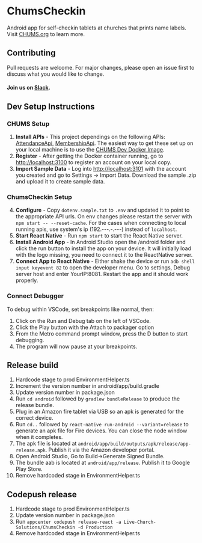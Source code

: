 # ChumsCheckin

Android app for self-checkin tablets at churches that prints name labels. Visit <a href="https://chums.org/">CHUMS.org</a> to learn more.

## Contributing

Pull requests are welcome. For major changes, please open an issue first to discuss what you would like to change.

#### Join us on [Slack](https://join.slack.com/t/livechurchsolutions/shared_invite/zt-i88etpo5-ZZhYsQwQLVclW12DKtVflg).

## Dev Setup Instructions

### CHUMS Setup

1. **Install APIs** - This project dependings on the following APIs: [AttendanceApi](https://github.com/LiveChurchSolutions/AttendanceApi), [MembershipApi](https://github.com/LiveChurchSolutions/MembershipApi). The easiest way to get these set up on your local machine is to use the [CHUMS Dev Docker Image](https://github.com/LiveChurchSolutions/Docker).
2. **Register** - After getting the Docker container running, go to [http://localhost:3100](http://localhost:3100) to register an account on your local copy.
3. **Import Sample Data** - Log into [http://localhost:3101](http://localhost:3101) with the account you created and go to Settings -> Import Data. Download the sample .zip and upload it to create sample data.

### ChumsCheckin Setup

4. **Configure** - Copy `dotenv.sample.txt` to `.env` and updated it to point to the appropriate API urls. On env changes please restart the server with `npm start -- --reset-cache`. For the cases when connecting to local running apis, use system's ip (192.---.-.---) instead of `localhost`.
5. **Start React Native** - Run `npm start` to start the React Native server.
6. **Install Android App** - In Android Studio open the /android folder and click the run button to install the app on your device. It will initially load with the logo missing, you need to connect it to the ReactNative server.
7. **Connect App to React Native** - Either shake the device or run `adb shell input keyevent 82` to open the developer menu. Go to settings, Debug server host and enter YourIP:8081. Restart the app and it should work properly.

### Connect Debugger

To debug within VSCode, set breakpoints like normal, then:

1. Click on the Run and Debug tab on the left of VSCode.
2. Click the Play button with the Attach to packager option
3. From the Metro command prompt window, press the D button to start debugging.
4. The program will now pause at your breakpoints.

## Release build

1. Hardcode stage to prod EnvironmentHelper.ts
2. Increment the version number in android/app/build.gradle
3. Update version number in package.json
4. Run `cd android` followed by `gradlew bundleRelease` to produce the release bundle.
5. Plug in an Amazon fire tablet via USB so an apk is generated for the correct device.
6. Run `cd..` followed by `react-native run-android --variant=release` to generate an apk file for Fire devices. You can close the node window when it completes.
7. The apk file is located at `android/app/build/outputs/apk/release/app-release.apk`. Publish it via the Amazon developer portal.
8. Open Android Studio, Go to Build->Generate Signed Bundle.
9. The bundle aab is located at `android/app/release`. Publish it to Google Play Store.
10. Remove hardcoded stage in EnvironmentHelper.ts

## Codepush release

1. Hardcode stage to prod EnvironmentHelper.ts
2. Update version number in package.json
3. Run `appcenter codepush release-react -a Live-Church-Solutions/ChumsCheckin -d Production`
4. Remove hardcoded stage in EnvironmentHelper.ts
